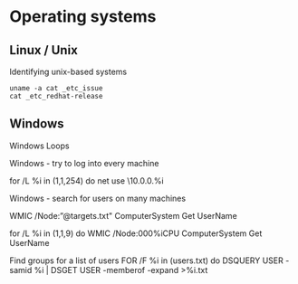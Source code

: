 # Operating systems

## Linux / Unix
Identifying unix-based systems
```
uname -a cat _etc_issue
cat _etc_redhat-release
```

## Windows
Windows Loops

Windows - try to log into every machine

for /L %i in (1,1,254) do net use \\10.0.0.%i

Windows - search for users on many machines

WMIC /Node:”@targets.txt" ComputerSystem Get UserName

for /L %i in (1,1,9) do WMIC /Node:000%iCPU ComputerSystem Get UserName

Find groups for a list of users
FOR /F %i in (users.txt) do DSQUERY USER -samid %i | DSGET USER -memberof -expand >%i.txt
